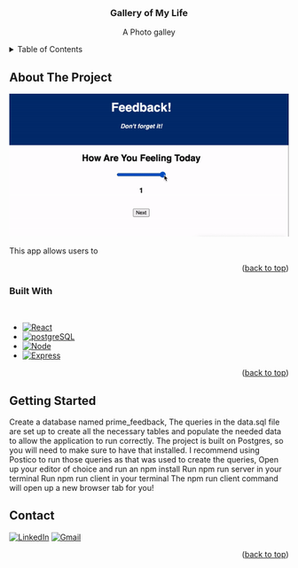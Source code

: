 <div id="top"></div>

<!-- PROJECT LOGO -->
<br />
<div align="center">
  
  
  </a>

  <h3 align="center">Gallery of My Life</h3>

  <p align="center">
    A Photo galley
  </p>
</div>

<!-- TABLE OF CONTENTS -->
<details>
  <summary>Table of Contents</summary>
  <ol>
    <li>
      <a href="#about-the-project">About The Project</a>
      <ul>
        <li><a href="#built-with">Built With</a></li>
      </ul>
    </li>
    <li>
      <a href="#getting-started">Getting Started</a>
    </li>
  </ol>
</details>

<!-- ABOUT THE PROJECT -->

## About The Project

[![Product Name Screen Shot][product-screenshot]]()

This app allows users to

<p align="right">(<a href="#top">back to top</a>)</p>

### Built With

<br>

- [![React](https://img.shields.io/badge/React-20232A?style=for-the-badge&logo=react&logoColor=61DAFB)]()
- [![postgreSQL](https://img.shields.io/badge/PostgreSQL-316192?style=for-the-badge&logo=postgresql&logoColor=white)]()
- [![Node](https://img.shields.io/badge/Node.js-43853D?style=for-the-badge&logo=node.js&logoColor=white)]()
- [![Express](https://img.shields.io/badge/Express.js-404D59?style=for-the-badge)]()

<p align="right">(<a href="#top">back to top</a>)</p>

<!-- GETTING STARTED -->

## Getting Started

Create a database named prime_feedback,
The queries in the data.sql file are set up to create all the necessary tables and populate the needed data to allow the application to run correctly. The project is built on Postgres, so you will need to make sure to have that installed. I recommend using Postico to run those queries as that was used to create the queries,
Open up your editor of choice and run an npm install
Run npm run server in your terminal
Run npm run client in your terminal
The npm run client command will open up a new browser tab for you!

<!-- CONTACT -->

## Contact

[![LinkedIn][linkedin-shield]][linkedin-url]
[![Gmail][gmail]][gmail-url]

<p align="right">(<a href="#top">back to top</a>)</p>

[linkedin-shield]: https://img.shields.io/badge/-LinkedIn-black.svg?style=for-the-badge&logo=linkedin&colorB=555
[linkedin-url]: https://www.linkedin.com/in/alexander-ratanas-75b0b3231/
[product-screenshot]: preview.gif
[react.js]: https://img.shields.io/badge/React-20232A?style=for-the-badge&logo=react&logoColor=61DAFB
[react-url]: https://reactjs.org/
[gmail]: https://img.shields.io/badge/Gmail-D14836?style=for-the-badge&logo=gmail&logoColor=white
[gmail-url]: alexanderratanas@gmail.com

